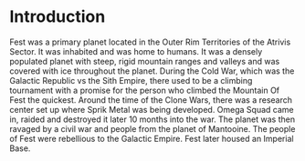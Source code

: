 # Introduction

Fest was a primary planet located in the Outer Rim Territories of the Atrivis Sector.
It was inhabited and was home to humans.
It was a densely populated planet with steep, rigid mountain ranges and valleys and was covered with ice throughout the planet.
During the Cold War, which was the Galactic Republic vs the Sith Empire, there used to be a climbing tournament with a promise for the person who climbed the Mountain Of Fest the quickest.
Around the time of the Clone Wars, there was a research center set up where Sprik Metal was being developed.
Omega Squad came in, raided and destroyed it later 10 months into the war.
The planet was then ravaged by a civil war and people from the planet of Mantooine.
The people of Fest were rebellious to the Galactic Empire.
Fest later housed an Imperial Base.
